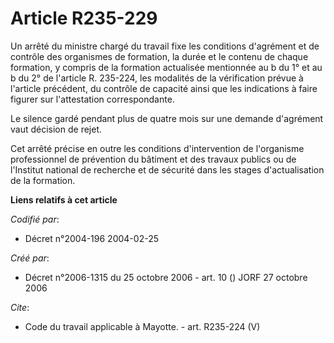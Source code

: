 # Article R235-229

Un arrêté du ministre chargé du travail fixe les conditions d'agrément et de contrôle des organismes de formation, la durée
et le contenu de chaque formation, y compris de la formation actualisée mentionnée au b du 1° et au b du 2° de l'article R.
235-224, les modalités de la vérification prévue à l'article précédent, du contrôle de capacité ainsi que les indications à
faire figurer sur l'attestation correspondante. 

Le silence gardé pendant plus de quatre mois sur une demande d'agrément vaut décision de rejet. 

Cet arrêté précise en outre les conditions d'intervention de l'organisme professionnel de prévention du bâtiment et des
travaux publics ou de l'Institut national de recherche et de sécurité dans les stages d'actualisation de la formation.

**Liens relatifs à cet article**

_Codifié par_:

  - Décret n°2004-196 2004-02-25

_Créé par_:

  - Décret n°2006-1315 du 25 octobre 2006 - art. 10 () JORF 27 octobre 2006

_Cite_:

  - Code du travail applicable à Mayotte. - art. R235-224 (V)
